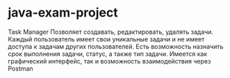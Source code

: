 # java-exam-project
Task Manager
Позволяет создавать, редактировать, удалять задачи. Каждый пользователь имеет свои уникальные задачи и не имеет доступа к задачам других пользователей.
Есть возможность назначить срок выполнения задачи, статус, а также тип задачи. Имеется как графический интерфейс, так и возможность взаимодействия через Postman
